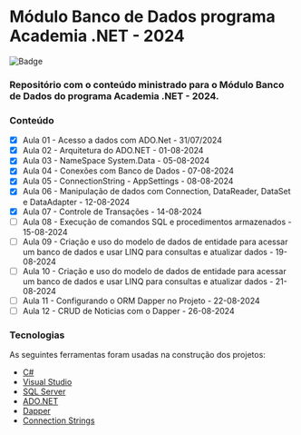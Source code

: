 # Módulo Banco de Dados programa Academia .NET - 2024

![Badge](https://img.shields.io/badge/Marcos%20Dias%20Vendramini-ASP.NET%20C%23-red)

### Repositório com o conteúdo ministrado para o Módulo Banco de Dados do programa Academia .NET - 2024.

### Conteúdo

- [x] Aula 01 - Acesso a dados com ADO.Net - 31/07/2024
- [x] Aula 02 - Arquitetura do ADO.NET - 01-08-2024
- [x] Aula 03 - NameSpace System.Data - 05-08-2024
- [x] Aula 04 - Conexões com Banco de Dados - 07-08-2024
- [x] Aula 05 - ConnectionString - AppSettings - 08-08-2024
- [x] Aula 06 - Manipulação de dados com Connection, DataReader, DataSet e DataAdapter - 12-08-2024
- [x] Aula 07 - Controle de Transações - 14-08-2024
- [ ] Aula 08 - Execução de comandos SQL e procedimentos armazenados - 15-08-2024
- [ ] Aula 09 - Criação e uso do modelo de dados de entidade para acessar um banco de dados e usar LINQ para consultas e atualizar dados - 19-08-2024
- [ ] Aula 10 - Criação e uso do modelo de dados de entidade para acessar um banco de dados e usar LINQ para consultas e atualizar dados - 21-08-2024
- [ ] Aula 11 - Configurando o ORM Dapper no Projeto - 22-08-2024
- [ ] Aula 12 - CRUD de Noticias com o Dapper - 26-08-2024

### Tecnologias

As seguintes ferramentas foram usadas na construção dos projetos:

- [C#](https://docs.microsoft.com/pt-br/dotnet/csharp/)
- [Visual Studio](https://visualstudio.microsoft.com/pt-br/)
- [SQL Server](https://www.microsoft.com/pt-br/sql-server/sql-server-downloads)
- [ADO.NET](https://docs.microsoft.com/pt-br/dotnet/framework/data/adonet/)
- [Dapper](https://github.com/DapperLib/Dapper)
- [Connection Strings](https://www.connectionstrings.com/)
